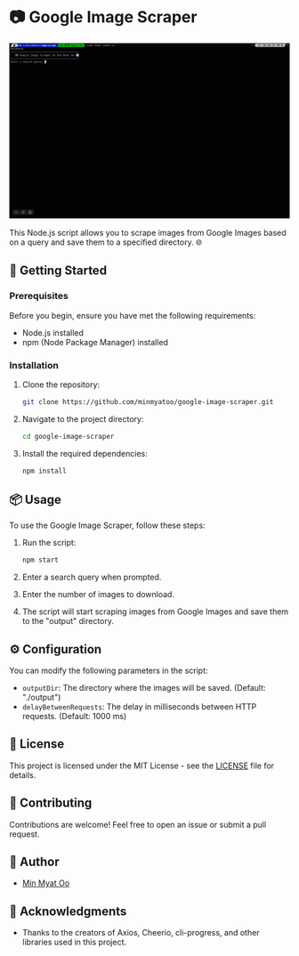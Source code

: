# 📷 Google Image Scraper

![ss.gif](ss.gif)

This Node.js script allows you to scrape images from Google Images based on a query and save them to a specified directory. 🌐

## 🚀 Getting Started

### Prerequisites

Before you begin, ensure you have met the following requirements:

- Node.js installed
- npm (Node Package Manager) installed

### Installation

1. Clone the repository:

   ```bash
   git clone https://github.com/minmyatoo/google-image-scraper.git
   ```

2. Navigate to the project directory:

   ```bash
   cd google-image-scraper
   ```

3. Install the required dependencies:

   ```bash
   npm install
   ```

## 📦 Usage

To use the Google Image Scraper, follow these steps:

1. Run the script:

   ```bash
   npm start
   ```

2. Enter a search query when prompted.

3. Enter the number of images to download.

4. The script will start scraping images from Google Images and save them to the "output" directory.

## ⚙️ Configuration

You can modify the following parameters in the script:

- `outputDir`: The directory where the images will be saved. (Default: "./output")
- `delayBetweenRequests`: The delay in milliseconds between HTTP requests. (Default: 1000 ms)

## 📃 License

This project is licensed under the MIT License - see the [LICENSE](LICENSE) file for details.

## 🤝 Contributing

Contributions are welcome! Feel free to open an issue or submit a pull request.

## 📄 Author

- [Min Myat Oo](https://github.com/minmyatoo)

## 📝 Acknowledgments

- Thanks to the creators of Axios, Cheerio, cli-progress, and other libraries used in this project.
